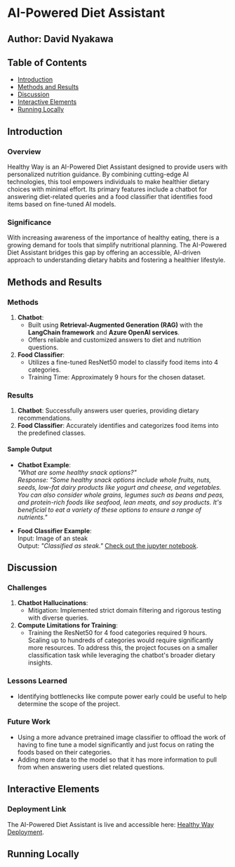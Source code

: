 # AI-Powered Diet Assistant  

## Author: David Nyakawa  

## Table of Contents  

- [Introduction](#introduction)  
- [Methods and Results](#methods-and-results)  
- [Discussion](#discussion)  
- [Interactive Elements](#interactive-elements)
- [Running Locally](#running-locally)

## Introduction  

### Overview  
Healthy Way is an AI-Powered Diet Assistant designed to provide users with personalized nutrition guidance. By combining cutting-edge AI technologies, this tool empowers individuals to make healthier dietary choices with minimal effort. Its primary features include a chatbot for answering diet-related queries and a food classifier that identifies food items based on fine-tuned AI models.  

### Significance  
With increasing awareness of the importance of healthy eating, there is a growing demand for tools that simplify nutritional planning. The AI-Powered Diet Assistant bridges this gap by offering an accessible, AI-driven approach to understanding dietary habits and fostering a healthier lifestyle.  

## Methods and Results  

### Methods  
1. **Chatbot**:  
   - Built using **Retrieval-Augmented Generation (RAG)** with the **LangChain framework** and **Azure OpenAI services**.  
   - Offers reliable and customized answers to diet and nutrition questions.  
2. **Food Classifier**:  
   - Utilizes a fine-tuned ResNet50 model to classify food items into 4 categories.  
   - Training Time: Approximately 9 hours for the chosen dataset.  

### Results  
1. **Chatbot**: Successfully answers user queries, providing dietary recommendations.  
2. **Food Classifier**: Accurately identifies and categorizes food items into the predefined classes.  

#### Sample Output  
- **Chatbot Example**:  
  _"What are some healthy snack options?"_  
  _Response: "Some healthy snack options include whole fruits, nuts, seeds, low-fat dairy products like yogurt and cheese, and vegetables. You can also consider whole grains, legumes such as beans and peas, and protein-rich foods like seafood, lean meats, and soy products. It's beneficial to eat a variety of these options to ensure a range of nutrients."_  

- **Food Classifier Example**:  
  Input: Image of an steak  
  Output: _"Classified as steak."_
  [Check out the jupyter notebook](food_classifier_complete.ipynb).  
  
  

## Discussion  

### Challenges  
1. **Chatbot Hallucinations**:  
   - Mitigation: Implemented strict domain filtering and rigorous testing with diverse queries.  
2. **Compute Limitations for Training**:  
   - Training the ResNet50 for 4 food categories required 9 hours. Scaling up to hundreds of categories would require significantly more resources. To address this, the project focuses on a smaller classification task while leveraging the chatbot's broader dietary insights.  

### Lessons Learned  
- Identifying bottlenecks like compute power early could be useful to help determine the scope of the project. 

### Future Work  
- Using a more advance pretrained image classifier to offload the work of having to fine tune a model significantly and just focus on rating the foods based on their categories. 
- Adding more data to the model so that it has more information to pull from when answering users diet related questions.

## Interactive Elements  

### Deployment Link  
The AI-Powered Diet Assistant is live and accessible here: [Healthy Way Deployment](https://healthywayapp3.azurewebsites.net/).  


## Running Locally 
